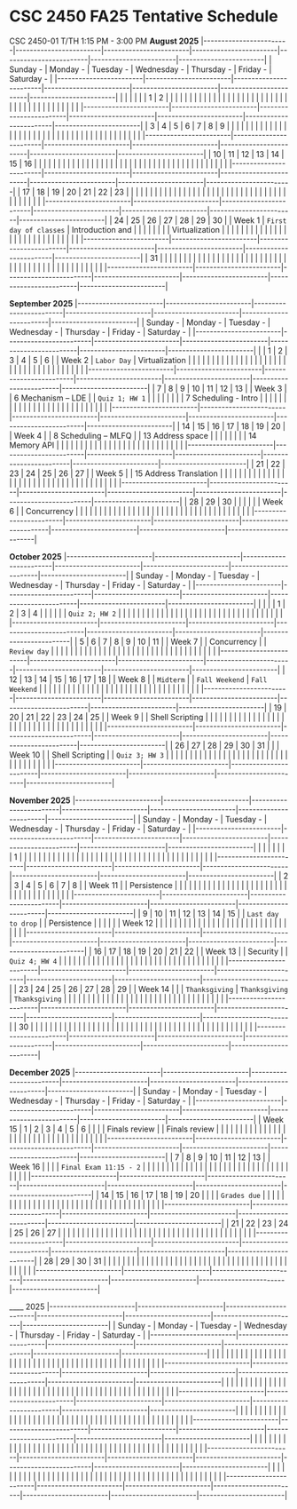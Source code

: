 # CSC 2450 FA25 Tentative Schedule
CSC 2450-01 T/TH 1:15 PM - 3:00 PM
**August 2025**
|------------------------|------------------------|------------------------|------------------------|------------------------|------------------------|------------------------|
| Sunday               - | Monday               - | Tuesday              - | Wednesday            - | Thursday             - | Friday               - | Saturday             - |
|------------------------|------------------------|------------------------|------------------------|------------------------|------------------------|------------------------|
|                        |                        |                        |                        |                        |                      1 |                      2 |
|                        |                        |                        |                        |                        |                        |                        |
|                        |                        |                        |                        |                        |                        |                        |
|                        |                        |                        |                        |                        |                        |                        |
|                        |                        |                        |                        |                        |                        |                        |
|                        |                        |                        |                        |                        |                        |                        |
|------------------------|------------------------|------------------------|------------------------|------------------------|------------------------|------------------------|
| 3                      | 4                      | 5                      |                      6 |                      7 |                      8 |                      9 |
|                        |                        |                        |                        |                        |                        |                        |
|                        |                        |                        |                        |                        |                        |                        |
|                        |                        |                        |                        |                        |                        |                        |
|                        |                        |                        |                        |                        |                        |                        |
|                        |                        |                        |                        |                        |                        |                        |
|------------------------|------------------------|------------------------|------------------------|------------------------|------------------------|------------------------|
| 10                     | 11                     | 12                     |                     13 |                     14 |                     15 |                     16 |
|                        |                        |                        |                        |                        |                        |                        |
|                        |                        |                        |                        |                        |                        |                        |
|                        |                        |                        |                        |                        |                        |                        |
|                        |                        |                        |                        |                        |                        |                        |
|                        |                        |                        |                        |                        |                        |                        |
|------------------------|------------------------|------------------------|------------------------|------------------------|------------------------|------------------------|
| 17                     | 18                     | 19                     |                     20 |                     21 |                     22 |                     23 |
|                        |                        |                        |                        |                        |                        |                        |
|                        |                        |                        |                        |                        |                        |                        |
|                        |                        |                        |                        |                        |                        |                        |
|                        |                        |                        |                        |                        |                        |                        |
|                        |                        |                        |                        |                        |                        |                        |
|------------------------|------------------------|------------------------|------------------------|------------------------|------------------------|------------------------|
| 24                     | 25                     | 26                     |                     27 |                     28 |                     29 |                     30 |
| Week 1                 | `First day of classes` | Introduction and       |                        |                        |                        |                        |
|                        |                        | Virtualization         |                        |                        |                        |                        |
|                        |                        |                        |                        |                        |                        |                        |
|                        |                        |                        |                        |                        |                        |                        |
|                        |                        |                        |                        |                        |                        |                        |
|------------------------|------------------------|------------------------|------------------------|------------------------|------------------------|------------------------|
| 31                     |                        |                        |                        |                        |                        |                        |
|                        |                        |                        |                        |                        |                        |                        |
|                        |                        |                        |                        |                        |                        |                        |
|                        |                        |                        |                        |                        |                        |                        |
|                        |                        |                        |                        |                        |                        |                        |
|                        |                        |                        |                        |                        |                        |                        |
|------------------------|------------------------|------------------------|------------------------|------------------------|------------------------|------------------------|

**September 2025**
|------------------------|------------------------|------------------------|------------------------|------------------------|------------------------|------------------------|
| Sunday               - | Monday               - | Tuesday              - | Wednesday            - | Thursday             - | Friday               - | Saturday             - |
|------------------------|------------------------|------------------------|------------------------|------------------------|------------------------|------------------------|
|                        | 1                      | 2                      |                      3 | 4                      |                      5 |                      6 |
| Week 2                 | `Labor Day`            | Virtualization         |                        |                        |                        |                        |
|                        |                        |                        |                        |                        |                        |                        |
|                        |                        |                        |                        |                        |                        |                        |
|                        |                        |                        |                        |                        |                        |                        |
|                        |                        |                        |                        |                        |                        |                        |
|------------------------|------------------------|------------------------|------------------------|------------------------|------------------------|------------------------|
| 7                      | 8                      | 9                      |                     10 | 11                     |                     12 |                     13 |
| Week 3                 |                        | 6 Mechanism – LDE      |                        | `Quiz 1; HW 1`         |                        |                        |
|                        |                        |                        |                        | 7 Scheduling - Intro   |                        |                        |
|                        |                        |                        |                        |                        |                        |                        |
|                        |                        |                        |                        |                        |                        |                        |
|                        |                        |                        |                        |                        |                        |                        |
|------------------------|------------------------|------------------------|------------------------|------------------------|------------------------|------------------------|
| 14                     | 15                     | 16                     |                     17 | 18                     |                     19 |                     20 |
| Week 4                 |                        | 8 Scheduling – MLFQ    |                        | 13 Address space       |                        |                        |
|                        |                        |                        |                        | 14 Memory API          |                        |                        |
|                        |                        |                        |                        |                        |                        |                        |
|                        |                        |                        |                        |                        |                        |                        |
|                        |                        |                        |                        |                        |                        |                        |
|------------------------|------------------------|------------------------|------------------------|------------------------|------------------------|------------------------|
| 21                     | 22                     | 23                     |                     24 | 25                     |                     26 |                     27 |
| Week 5                 |                        | 15 Address Translation |                        |                        |                        |                        |
|                        |                        |                        |                        |                        |                        |                        |
|                        |                        |                        |                        |                        |                        |                        |
|                        |                        |                        |                        |                        |                        |                        |
|                        |                        |                        |                        |                        |                        |                        |
|------------------------|------------------------|------------------------|------------------------|------------------------|------------------------|------------------------|
| 28                     | 29                     | 30                     |                        |                        |                        |                        |
| Week 6                 |                        | Concurrency            |                        |                        |                        |                        |
|                        |                        |                        |                        |                        |                        |                        |
|                        |                        |                        |                        |                        |                        |                        |
|                        |                        |                        |                        |                        |                        |                        |
|                        |                        |                        |                        |                        |                        |                        |
|------------------------|------------------------|------------------------|------------------------|------------------------|------------------------|------------------------|

**October 2025**
|------------------------|------------------------|------------------------|------------------------|------------------------|------------------------|------------------------|
| Sunday               - | Monday               - | Tuesday              - | Wednesday            - | Thursday             - | Friday               - | Saturday             - |
|------------------------|------------------------|------------------------|------------------------|------------------------|------------------------|------------------------|
|                        |                        |                        |                      1 | 2                      | 3                      |                      4 |
|                        |                        |                        |                        | `Quiz 2; HW 2`         |                        |                        |
|                        |                        |                        |                        |                        |                        |                        |
|                        |                        |                        |                        |                        |                        |                        |
|                        |                        |                        |                        |                        |                        |                        |
|                        |                        |                        |                        |                        |                        |                        |
|------------------------|------------------------|------------------------|------------------------|------------------------|------------------------|------------------------|
| 5                      |                      6 | 7                      |                      8 | 9                      | 10                     |                     11 |
| Week 7                 |                        | Concurrency            |                        | `Review day`           |                        |                        |
|                        |                        |                        |                        |                        |                        |                        |
|                        |                        |                        |                        |                        |                        |                        |
|                        |                        |                        |                        |                        |                        |                        |
|                        |                        |                        |                        |                        |                        |                        |
|------------------------|------------------------|------------------------|------------------------|------------------------|------------------------|------------------------|
| 12                     |                     13 | 14                     |                     15 | 16                     | 17                     |                     18 |
| Week 8                 |                        | `Midterm`              |                        | `Fall Weekend`         | `Fall Weekend`         |                        |
|                        |                        |                        |                        |                        |                        |                        |
|                        |                        |                        |                        |                        |                        |                        |
|                        |                        |                        |                        |                        |                        |                        |
|                        |                        |                        |                        |                        |                        |                        |
|------------------------|------------------------|------------------------|------------------------|------------------------|------------------------|------------------------|
| 19                     |                     20 | 21                     |                     22 | 23                     | 24                     |                     25 |
| Week 9                 |                        | Shell Scripting        |                        |                        |                        |                        |
|                        |                        |                        |                        |                        |                        |                        |
|                        |                        |                        |                        |                        |                        |                        |
|                        |                        |                        |                        |                        |                        |                        |
|                        |                        |                        |                        |                        |                        |                        |
|------------------------|------------------------|------------------------|------------------------|------------------------|------------------------|------------------------|
| 26                     |                     27 | 28                     |                     29 | 30                     | 31                     |                        |
| Week 10                |                        | Shell Scripting        |                        | `Quiz 3; HW 3`         |                        |                        |
|                        |                        |                        |                        |                        |                        |                        |
|                        |                        |                        |                        |                        |                        |                        |
|                        |                        |                        |                        |                        |                        |                        |
|                        |                        |                        |                        |                        |                        |                        |
|------------------------|------------------------|------------------------|------------------------|------------------------|------------------------|------------------------|

**November 2025**
|------------------------|------------------------|------------------------|------------------------|------------------------|------------------------|------------------------|
| Sunday               - | Monday               - | Tuesday              - | Wednesday            - | Thursday             - | Friday               - | Saturday             - |
|------------------------|------------------------|------------------------|------------------------|------------------------|------------------------|------------------------|
|                        |                        |                        |                        |                        |                        |                      1 |
|                        |                        |                        |                        |                        |                        |                        |
|                        |                        |                        |                        |                        |                        |                        |
|                        |                        |                        |                        |                        |                        |                        |
|                        |                        |                        |                        |                        |                        |                        |
|                        |                        |                        |                        |                        |                        |                        |
|------------------------|------------------------|------------------------|------------------------|------------------------|------------------------|------------------------|
| 2                      |                      3 | 4                      | 5                      | 6                      | 7                      |                      8 |
| Week 11                |                        | Persistence            |                        |                        |                        |                        |
|                        |                        |                        |                        |                        |                        |                        |
|                        |                        |                        |                        |                        |                        |                        |
|                        |                        |                        |                        |                        |                        |                        |
|                        |                        |                        |                        |                        |                        |                        |
|------------------------|------------------------|------------------------|------------------------|------------------------|------------------------|------------------------|
| 9                      |                     10 | 11                     | 12                     | 13                     | 14                     |                     15 |
| `Last day to drop`     |                        | Persistence            |                        |                        |                        |                        |
| Week 12                |                        |                        |                        |                        |                        |                        |
|                        |                        |                        |                        |                        |                        |                        |
|                        |                        |                        |                        |                        |                        |                        |
|                        |                        |                        |                        |                        |                        |                        |
|------------------------|------------------------|------------------------|------------------------|------------------------|------------------------|------------------------|
| 16                     |                     17 | 18                     | 19                     | 20                     | 21                     |                     22 |
| Week 13                |                        | Security               |                        | `Quiz 4; HW 4`         |                        |                        |
|                        |                        |                        |                        |                        |                        |                        |
|                        |                        |                        |                        |                        |                        |                        |
|                        |                        |                        |                        |                        |                        |                        |
|                        |                        |                        |                        |                        |                        |                        |
|------------------------|------------------------|------------------------|------------------------|------------------------|------------------------|------------------------|
| 23                     |                     24 | 25                     | 26                     | 27                     | 28                     |                     29 |
| Week 14                |                        |                        | `Thanksgiving`         | `Thanksgiving`         | `Thanksgiving`         |                        |
|                        |                        |                        |                        |                        |                        |                        |
|                        |                        |                        |                        |                        |                        |                        |
|                        |                        |                        |                        |                        |                        |                        |
|                        |                        |                        |                        |                        |                        |                        |
|------------------------|------------------------|------------------------|------------------------|------------------------|------------------------|------------------------|
| 30                     |                        |                        |                        |                        |                        |                        |
|                        |                        |                        |                        |                        |                        |                        |
|                        |                        |                        |                        |                        |                        |                        |
|                        |                        |                        |                        |                        |                        |                        |
|                        |                        |                        |                        |                        |                        |                        |
|                        |                        |                        |                        |                        |                        |                        |
|------------------------|------------------------|------------------------|------------------------|------------------------|------------------------|------------------------|

**December 2025**
|------------------------|------------------------|------------------------|------------------------|------------------------|------------------------|------------------------|
| Sunday               - | Monday               - | Tuesday              - | Wednesday            - | Thursday             - | Friday               - | Saturday             - |
|------------------------|------------------------|------------------------|------------------------|------------------------|------------------------|------------------------|
| Week 15                |                      1 | 2                      |                      3 | 4                      |                      5 |                      6 |
|                        |                        | Finals review          |                        | Finals review          |                        |                        |
|                        |                        |                        |                        |                        |                        |                        |
|                        |                        |                        |                        |                        |                        |                        |
|                        |                        |                        |                        |                        |                        |                        |
|                        |                        |                        |                        |                        |                        |                        |
|------------------------|------------------------|------------------------|------------------------|------------------------|------------------------|------------------------|
| 7                      |                      8 | 9                      |                     10 | 11                     |                     12 |                     13 |
| Week 16                |                        |                        |                        | `Final Exam 11:15 - 2` |                        |                        |
|                        |                        |                        |                        |                        |                        |                        |
|                        |                        |                        |                        |                        |                        |                        |
|                        |                        |                        |                        |                        |                        |                        |
|                        |                        |                        |                        |                        |                        |                        |
|------------------------|------------------------|------------------------|------------------------|------------------------|------------------------|------------------------|
| 14                     |                     15 | 16                     |                     17 | 18                     |                     19 |                     20 |
|                        |                        | `Grades due`           |                        |                        |                        |                        |
|                        |                        |                        |                        |                        |                        |                        |
|                        |                        |                        |                        |                        |                        |                        |
|                        |                        |                        |                        |                        |                        |                        |
|                        |                        |                        |                        |                        |                        |                        |
|------------------------|------------------------|------------------------|------------------------|------------------------|------------------------|------------------------|
| 21                     |                     22 | 23                     |                     24 | 25                     |                     26 |                     27 |
|                        |                        |                        |                        |                        |                        |                        |
|                        |                        |                        |                        |                        |                        |                        |
|                        |                        |                        |                        |                        |                        |                        |
|                        |                        |                        |                        |                        |                        |                        |
|                        |                        |                        |                        |                        |                        |                        |
|------------------------|------------------------|------------------------|------------------------|------------------------|------------------------|------------------------|
| 28                     |                     29 | 30                     |                     31 |                        |                        |                        |
|                        |                        |                        |                        |                        |                        |                        |
|                        |                        |                        |                        |                        |                        |                        |
|                        |                        |                        |                        |                        |                        |                        |
|                        |                        |                        |                        |                        |                        |                        |
|                        |                        |                        |                        |                        |                        |                        |
|------------------------|------------------------|------------------------|------------------------|------------------------|------------------------|------------------------|

____ 2025
|------------------------|------------------------|------------------------|------------------------|------------------------|------------------------|------------------------|
| Sunday               - | Monday               - | Tuesday              - | Wednesday            - | Thursday             - | Friday               - | Saturday             - |
|------------------------|------------------------|------------------------|------------------------|------------------------|------------------------|------------------------|
|                        |                        |                        |                        |                        |                        |                        |
|                        |                        |                        |                        |                        |                        |                        |
|                        |                        |                        |                        |                        |                        |                        |
|                        |                        |                        |                        |                        |                        |                        |
|                        |                        |                        |                        |                        |                        |                        |
|                        |                        |                        |                        |                        |                        |                        |
|------------------------|------------------------|------------------------|------------------------|------------------------|------------------------|------------------------|
|                        |                        |                        |                        |                        |                        |                        |
|                        |                        |                        |                        |                        |                        |                        |
|                        |                        |                        |                        |                        |                        |                        |
|                        |                        |                        |                        |                        |                        |                        |
|                        |                        |                        |                        |                        |                        |                        |
|                        |                        |                        |                        |                        |                        |                        |
|------------------------|------------------------|------------------------|------------------------|------------------------|------------------------|------------------------|
|                        |                        |                        |                        |                        |                        |                        |
|                        |                        |                        |                        |                        |                        |                        |
|                        |                        |                        |                        |                        |                        |                        |
|                        |                        |                        |                        |                        |                        |                        |
|                        |                        |                        |                        |                        |                        |                        |
|                        |                        |                        |                        |                        |                        |                        |
|------------------------|------------------------|------------------------|------------------------|------------------------|------------------------|------------------------|
|                        |                        |                        |                        |                        |                        |                        |
|                        |                        |                        |                        |                        |                        |                        |
|                        |                        |                        |                        |                        |                        |                        |
|                        |                        |                        |                        |                        |                        |                        |
|                        |                        |                        |                        |                        |                        |                        |
|                        |                        |                        |                        |                        |                        |                        |
|------------------------|------------------------|------------------------|------------------------|------------------------|------------------------|------------------------|
|                        |                        |                        |                        |                        |                        |                        |
|                        |                        |                        |                        |                        |                        |                        |
|                        |                        |                        |                        |                        |                        |                        |
|                        |                        |                        |                        |                        |                        |                        |
|                        |                        |                        |                        |                        |                        |                        |
|                        |                        |                        |                        |                        |                        |                        |
|------------------------|------------------------|------------------------|------------------------|------------------------|------------------------|------------------------|


